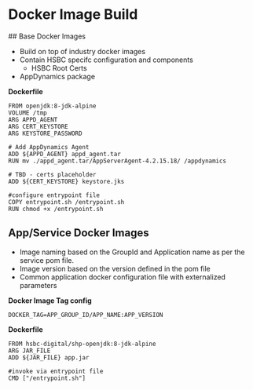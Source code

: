 # Docker Image Build

## Base Docker Images

* Build on top of industry docker images
* Contain HSBC specifc configuration and components
  * HSBC Root Certs
* AppDynamics package

**Dockerfile**
```
FROM openjdk:8-jdk-alpine
VOLUME /tmp
ARG APPD_AGENT
ARG CERT_KEYSTORE
ARG KEYSTORE_PASSWORD

# Add AppDynamics Agent
ADD ${APPD_AGENT} appd_agent.tar
RUN mv ./appd_agent.tar/AppServerAgent-4.2.15.18/ /appdynamics

# TBD - certs placeholder
ADD ${CERT_KEYSTORE} keystore.jks

#configure entrypoint file
COPY entrypoint.sh /entrypoint.sh
RUN chmod +x /entrypoint.sh

```


## App/Service Docker Images

* Image naming based on the GroupId and Application name as per the service pom file.
* Image version based on the version defined in the pom file
* Common application docker configuration file with externalized parameters

**Docker Image Tag config**
```
DOCKER_TAG=APP_GROUP_ID/APP_NAME:APP_VERSION
```


**Dockerfile**

```
FROM hsbc-digital/shp-openjdk:8-jdk-alpine
ARG JAR_FILE
ADD ${JAR_FILE} app.jar

#invoke via entrypoint file
CMD ["/entrypoint.sh"]
```
